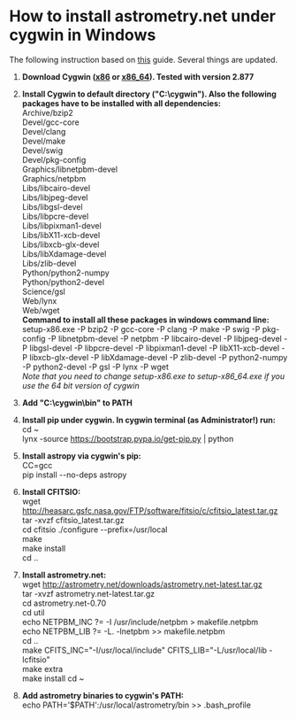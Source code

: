 # How to install astrometry.net under cygwin in Windows

The following instruction based on [this](https://sites.google.com/site/jmastronomy/Software/astrometry-net-setup) guide. Several things are updated.

1. **Download Cygwin ([x86](https://www.cygwin.com/setup-x86.exe) or [x86_64](https://www.cygwin.com/setup-x86.exe)). Tested with version 2.877**

2. **Install Cygwin to default directory ("C:\cygwin"). Also the following packages have to be installed with all dependencies:**  
Archive/bzip2  
Devel/gcc-core  
Devel/clang  
Devel/make  
Devel/swig  
Devel/pkg-config  
Graphics/libnetpbm-devel  
Graphics/netpbm  
Libs/libcairo-devel  
Libs/libjpeg-devel  
Libs/libgsl-devel  
Libs/libpcre-devel  
Libs/libpixman1-devel  
Libs/libX11-xcb-devel  
Libs/libxcb-glx-devel  
Libs/libXdamage-devel  
Libs/zlib-devel  
Python/python2-numpy  
Python/python2-devel  
Science/gsl  
Web/lynx  
Web/wget  
**Command to install all these packages in windows command line:**  
setup-x86.exe -P bzip2 -P gcc-core -P clang -P make -P swig -P pkg-config -P libnetpbm-devel -P netpbm -P libcairo-devel -P libjpeg-devel -P libgsl-devel -P libpcre-devel -P libpixman1-devel -P libX11-xcb-devel -P libxcb-glx-devel -P libXdamage-devel -P zlib-devel -P python2-numpy -P python2-devel -P gsl -P lynx -P wget  
*Note that you need to change setup-x86.exe to setup-x86_64.exe if you use the 64 bit version of cygwin*

3. **Add "C:\cygwin\bin" to PATH** 

4. **Install pip under cygwin. In cygwin terminal (as Administrator!) run:**  
cd ~  
lynx -source https://bootstrap.pypa.io/get-pip.py | python

5. **Install astropy via cygwin's pip:**  
CC=gcc  
pip install --no-deps astropy

6. **Install CFITSIO:**  
wget http://heasarc.gsfc.nasa.gov/FTP/software/fitsio/c/cfitsio_latest.tar.gz  
tar -xvzf cfitsio_latest.tar.gz  
cd cfitsio
./configure --prefix=/usr/local  
make  
make install  
cd ..  

7. **Install astrometry.net:**  
wget http://astrometry.net/downloads/astrometry.net-latest.tar.gz  
tar -xvzf astrometry.net-latest.tar.gz  
cd astrometry.net-0.70  
cd util  
echo NETPBM_INC ?= -I /usr/include/netpbm > makefile.netpbm  
echo NETPBM_LIB ?= -L. -lnetpbm >> makefile.netpbm  
cd ..  
make CFITS_INC="-I/usr/local/include" CFITS_LIB="-L/usr/local/lib -lcfitsio"  
make extra  
make install
cd ~  

8. **Add astrometry binaries to cygwin's PATH:**  
echo PATH='$PATH':/usr/local/astrometry/bin >> .bash_profile